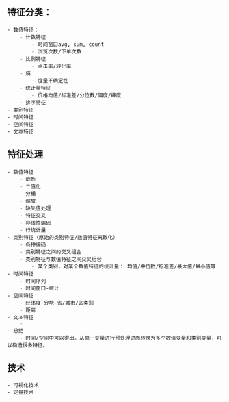 ## 特征分类：
    - 数值特征：
        - 计数特征
            - 时间窗口avg, sum, count
            - 浏览次数/下单次数
        - 比例特征
            - 点击率/转化率
        - 熵
            - 度量不确定性
        - 统计量特征
            - 价格均值/标准差/分位数/偏度/峰度
        - 排序特征
    - 类别特征
    - 时间特征
    - 空间特征
    - 文本特征
    
## 特征处理
    - 数值特征
        - 截断
        - 二值化
        - 分桶
        - 缩放
        - 缺失值处理
        - 特征交叉
        - 非线性编码
        - 行统计量
    - 类别特征（原始的类别特征/数值特征离散化）
        - 各种编码
        - 类别特征之间的交叉组合
        - 类别特征与数值特征之间交叉组合
            - 某个类别，对某个数值特征的统计量： 均值/中位数/标准差/最大值/最小值等
    - 时间特征
        - 时间序列
        - 时间窗口-统计
    - 空间特征
        - 经纬度-分块-省/城市/区类别
        - 距离
    - 文本特征
        - 
    - 总结
        - 时间/空间中可以得出。从单一变量进行预处理进而转换为多个数值变量和类别变量，可以构造很多特征。
    
        

## 技术
    - 可视化技术
    - 定量技术
